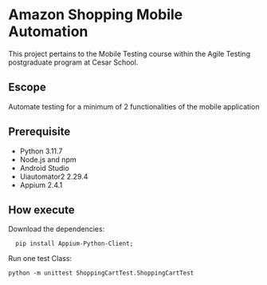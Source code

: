 # Amazon Shopping Mobile Automation

This project pertains to the Mobile Testing course within the Agile Testing postgraduate program at Cesar School.

## Escope 

Automate testing for a minimum of 2 functionalities of the mobile application

## Prerequisite
 - Python 3.11.7
 - Node.js and npm
 - Android Studio
 - Uiautomator2 2.29.4
 - Appium 2.4.1

## How execute

Download the dependencies:

```shell
  pip install Appium-Python-Client;
```
Run one test Class:
```shell
python -m unittest ShoppingCartTest.ShoppingCartTest
```


